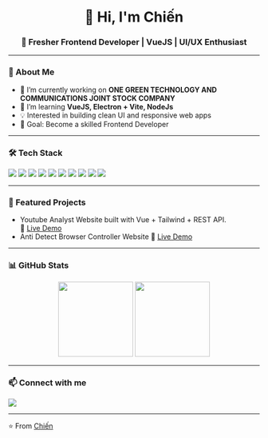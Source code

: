 <h1 align="center">👋 Hi, I'm Chiến</h1>
<h3 align="center">🚀 Fresher Frontend Developer | VueJS | UI/UX Enthusiast</h3>

---

### 🌱 About Me
- 🔭 I’m currently working on **ONE GREEN TECHNOLOGY AND COMMUNICATIONS JOINT STOCK COMPANY**
- 🌱 I’m learning **VueJS, Electron + Vite, NodeJs**
- 💡 Interested in building clean UI and responsive web apps
- 🎯 Goal: Become a skilled Frontend Developer

---

### 🛠️ Tech Stack
<p>
  <img src="https://img.shields.io/badge/HTML5-E34F26?style=for-the-badge&logo=html5&logoColor=white" />
  <img src="https://img.shields.io/badge/CSS3-1572B6?style=for-the-badge&logo=css3&logoColor=white" />
  <img src="https://img.shields.io/badge/JavaScript-323330?style=for-the-badge&logo=javascript&logoColor=F7DF1E" />
  <img src="https://img.shields.io/badge/React-20232A?style=for-the-badge&logo=react&logoColor=61DAFB" />
  <img src="https://img.shields.io/badge/TailwindCSS-38B2AC?style=for-the-badge&logo=tailwind-css&logoColor=white" />
  <img src="https://img.shields.io/badge/Git-F05032?style=for-the-badge&logo=git&logoColor=white" />
  <img src="https://img.shields.io/badge/Vue.js-35495E?style=for-the-badge&logo=vuedotjs&logoColor=4FC08D" />
  <img src="https://img.shields.io/badge/Node.js-43853D?style=for-the-badge&logo=node.js&logoColor=white" />
  <img src="https://img.shields.io/badge/Electron-2C2E3B?style=for-the-badge&logo=electron&logoColor=9FEAF9" />
  <img src="https://img.shields.io/badge/Vite-646CFF?style=for-the-badge&logo=vite&logoColor=FFD62E" />
</p>

---

### 🌟 Featured Projects
- Youtube Analyst Website built with Vue + Tailwind + REST API.  
   🔗 [Live Demo](https://youtube.onegreen.cloud/)
- Anti Detect Browser Controller Website
 🔗 [Live Demo](https://provider.onegreen.cloud/)
---

### 📊 GitHub Stats
<p align="center">
  <img src="https://github-readme-stats.vercel.app/api?username=ChienHayCuoi&show_icons=true&theme=radical" height="150" />
  <img src="https://github-readme-stats.vercel.app/api/top-langs/?username=ChienHayCuoi&layout=compact&theme=radical" height="150" />
</p>

---

### 📫 Connect with me
<p>
  <a href="mailto:iampdc2003@gmail.com"><img src="https://img.shields.io/badge/Gmail-D14836?style=for-the-badge&logo=gmail&logoColor=white" /></a>
</p>

---

⭐️ From [Chiến](https://github.com/ChienHayCuoi)
